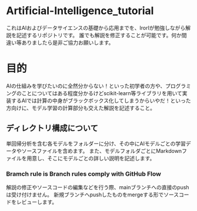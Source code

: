 # Artificial-Intelligence_tutorial
これはAIおよびデータサイエンスの基礎から応用までを、IrorIが勉強しながら解説を記述するリポジトリです。
誰でも解説を修正することが可能です。何か間違い等ありましたら是非ご協力お願いします。

# 目的
AIの仕組みを学びたいのに全然分からない！といった初学者の方や、プログラミングのことについてはある程度分かるけどscikit-learn等ライブラリを用いて実装するAIでは計算の中身がブラックボックス化してしまうからいやだ！といった方向けに、モデル学習の計算部分も交えた解説を記述すること。

## ディレクトリ構成について
単回帰分析を含む各モデルをフォルダーに分け、その中にAIモデルごとの学習データやソースファイルを含めます。
また、モデルフォルダごとにMarkdownファイルを用意し、そこにモデルごとの詳しい説明を記述します。

### Bramch rule is Branch rules comply with GitHub Flow
解説の修正やソースコードの編集などを行う際、mainブランチへの直接のpushは受け付けません。
新規ブランチへpushしたものをmergeする形でソースコードをレビューします。